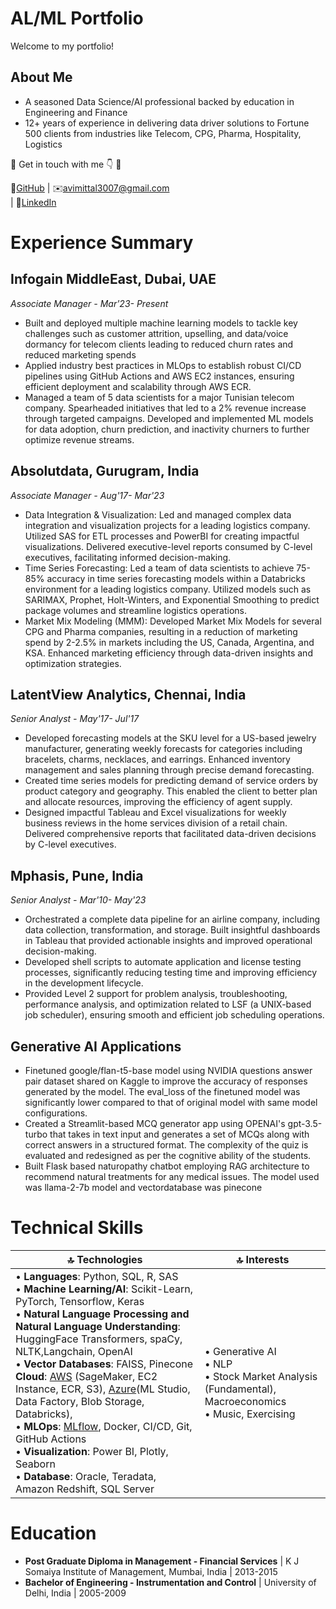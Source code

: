 # AL/ML Portfolio
Welcome to my portfolio! 

## About Me
* A seasoned Data Science/AI professional backed by education in Engineering and Finance
* 12+ years of experience in delivering data driver solutions to Fortune 500 clients from industries like Telecom, CPG, Pharma, Hospitality, Logistics

🔘 Get in touch with me 👇 🔘

📁[GitHub](https://github.com/avimittal30) | ✉️[avimittal3007@gmail.com](mailto:avimittal3007@gmail.com) <br/> | 🏢[LinkedIn](https://www.linkedin.com/in/aviral-mittal-11027011/) <br/>


# Experience Summary

## Infogain MiddleEast, Dubai, UAE
*Associate Manager - Mar'23- Present*

* Built and deployed multiple machine learning models to tackle key challenges such as customer attrition, upselling, and data/voice dormancy for telecom clients leading to reduced churn rates and reduced marketing spends
* Applied industry best practices in MLOps to establish robust CI/CD pipelines using GitHub Actions and AWS EC2 instances, ensuring efficient deployment and scalability through AWS ECR.
* Managed a team of 5 data scientists for a major Tunisian telecom company. Spearheaded initiatives that led to a 2% revenue increase through targeted campaigns. Developed and implemented ML models for data adoption, churn prediction, and inactivity churners to further optimize revenue streams.

## Absolutdata, Gurugram, India
*Associate Manager - Aug'17- Mar'23*

* Data Integration & Visualization: Led and managed complex data integration and visualization projects for a leading logistics company. Utilized SAS for ETL processes and PowerBI for creating impactful visualizations. Delivered executive-level reports consumed by C-level executives, facilitating informed decision-making.
* Time Series Forecasting: Led a team of data scientists to achieve 75-85% accuracy in time series forecasting models within a Databricks environment for a leading logistics company. Utilized models such as SARIMAX, Prophet, Holt-Winters, and Exponential Smoothing to predict package volumes and streamline logistics operations.
* Market Mix Modeling (MMM): Developed Market Mix Models for several CPG and Pharma companies, resulting in a reduction of marketing spend by 2-2.5% in markets including the US, Canada, Argentina, and KSA. Enhanced marketing efficiency through data-driven insights and optimization strategies.

## LatentView Analytics, Chennai, India
*Senior Analyst - May'17- Jul'17*
* Developed forecasting models at the SKU level for a US-based jewelry manufacturer, generating weekly forecasts for categories including bracelets, charms, necklaces, and earrings. Enhanced inventory management and sales planning through precise demand forecasting.
* Created time series models for predicting demand of service orders by product category and geography. This enabled the client to better plan and allocate resources, improving the efficiency of agent supply.
* Designed impactful Tableau and Excel visualizations for weekly business reviews in the home services division of a retail chain. Delivered comprehensive reports that facilitated data-driven decisions by C-level executives.

## Mphasis, Pune, India
*Senior Analyst - Mar'10- May'23*
* Orchestrated a complete data pipeline for an airline company, including data collection, transformation, and storage. Built insightful dashboards in Tableau that provided actionable insights and improved operational decision-making.
* Developed shell scripts to automate application and license testing processes, significantly reducing testing time and improving efficiency in the development lifecycle.
* Provided Level 2 support for problem analysis, troubleshooting, performance analysis, and optimization related to LSF (a UNIX-based job scheduler), ensuring smooth and efficient job scheduling operations.

## Generative AI Applications
* Finetuned google/flan-t5-base model using NVIDIA questions answer pair dataset shared on Kaggle to improve the accuracy of responses generated by the model.
The eval_loss of the finetuned model was significantly lower compared to that of original model with same model configurations.
* Created a Streamlit-based MCQ generator app using OPENAI's gpt-3.5-turbo that takes in text input and generates a set of MCQs along with correct answers in a structured format. The complexity of the quiz is evaluated and redesigned as per the cognitive ability of the students.
* Built Flask based naturopathy chatbot employing RAG architecture to recommend natural treatments for any medical issues. The model used was llama-2-7b model and vectordatabase was pinecone


# Technical Skills

| 🔝 Technologies | 🔝 Interests |
|---------------|--------------|
| • **Languages**: Python, SQL, R, SAS <br/> • **Machine Learning/AI**: Scikit-Learn, PyTorch, Tensorflow, Keras <br/> • **Natural Language Processing and Natural Language Understanding**: HuggingFace Transformers, spaCy, NLTK,Langchain, OpenAI <br/> • **Vector Databases**: FAISS, Pinecone <br/> **Cloud**: [AWS](https://https://github.com/avimittal30/BankingChurnPrediction-AWS-Deployment) (SageMaker, EC2 Instance, ECR,  S3), [Azure](https://www.credly.com/badges/63876507-38e2-4645-8c31-356d3590717b/linked_in_profile)(ML Studio, Data Factory, Blob Storage, Databricks), <br/> • **MLOps**: [MLflow](https://github.com/avimittal30/MLflowExp), Docker, CI/CD, Git, GitHub Actions <br/> • **Visualization**: Power BI, Plotly, Seaborn <br/> • **Database**: Oracle, Teradata, Amazon Redshift, SQL Server <br/> | • Generative AI <br/> • NLP <br/> • Stock Market Analysis (Fundamental), Macroeconomics <br/> • Music, Exercising <br/>|


# Education
- **Post Graduate Diploma in Management - Financial Services** | K J Somaiya Institute of Management, Mumbai, India | 2013-2015 
- **Bachelor of Engineering - Instrumentation and Control** | University of Delhi, India | 2005-2009
